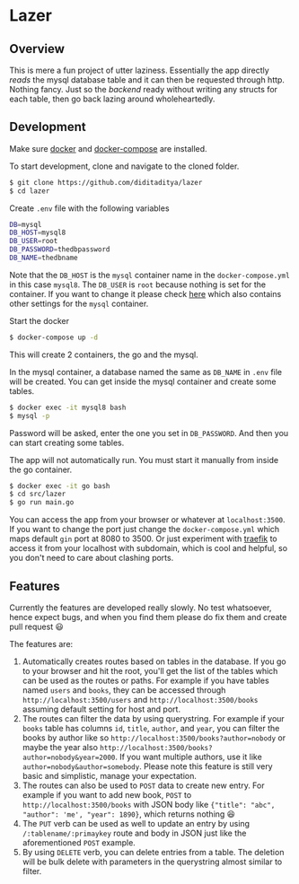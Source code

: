 # Lazer

## Overview

This is mere a fun project of utter laziness. Essentially the app directly *reads* the mysql database table and it can then be requested through http. Nothing fancy. Just so the *backend* ready without writing any structs for each table, then go back lazing around wholeheartedly.

## Development

Make sure [docker](https://docs.docker.com/install/) and [docker-compose](https://docs.docker.com/compose/install/) are installed.

To start development, clone and navigate to the cloned folder.

```bash
$ git clone https://github.com/diditaditya/lazer
$ cd lazer
```

Create `.env` file with the following variables
```bash
DB=mysql
DB_HOST=mysql8
DB_USER=root
DB_PASSWORD=thedbpassword
DB_NAME=thedbname
```
Note that the `DB_HOST` is the `mysql` container name in the `docker-compose.yml` in this case `mysql8`. The `DB_USER` is `root` because nothing is set for the container. If you want to change it please check [here](https://hub.docker.com/_/mysql) which also contains other settings for the `mysql` container.

Start the docker
```bash
$ docker-compose up -d
```

This will create 2 containers, the go and the mysql. 

In the mysql container, a database named the same as `DB_NAME` in `.env` file will be created. You can get inside the mysql container and create some tables. 

```bash
$ docker exec -it mysql8 bash
$ mysql -p
```
Password will be asked, enter the one you set in `DB_PASSWORD`. And then you can start creating some tables.

The app will not automatically run. You must start it manually from inside the go container.

```bash
$ docker exec -it go bash
$ cd src/lazer
$ go run main.go
```
You can access the app from your browser or whatever at `localhost:3500`. If you want to change the port just change the `docker-compose.yml` which maps default `gin` port at 8080 to 3500. Or just experiment with [traefik](https://docs.traefik.io/) to access it from your localhost with subdomain, which is cool and helpful, so you don't need to care about clashing ports.

## Features

Currently the features are developed really slowly. No test whatsoever, hence expect bugs, and when you find them please do fix them and create pull request :smiley:

The features are:
1. Automatically creates routes based on tables in the database. If you go to your browser and hit the root, you'll get the list of the tables which can be used as the routes or paths. For example if you have tables named `users` and `books`, they can be accessed through `http://localhost:3500/users` and `http://localhost:3500/books` assuming default setting for host and port.
2. The routes can filter the data by using querystring. For example if your `books` table has columns `id`, `title`, `author`, and `year`, you can filter the books by author like so `http://localhost:3500/books?author=nobody` or maybe the year also `http://localhost:3500/books?author=nobody&year=2000`. If you want multiple authors, use it like `author=nobody&author=somebody`. Please note this feature is still very basic and simplistic, manage your expectation.
3. The routes can also be used to `POST` data to create new entry. For example if you want to add new book, `POST` to `http://localhost:3500/books` with JSON body like `{"title": "abc", "author": 'me', "year": 1890}`, which returns nothing :satisfied:
4. The `PUT` verb can be used as well to update an entry by using `/:tablename/:primaykey` route and body in JSON just like the aforementioned `POST` example.
5. By using `DELETE` verb, you can delete entries from a table. The deletion will be bulk delete with parameters in the querystring almost similar to filter.
